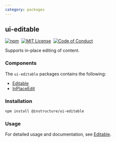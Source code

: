 ```yaml
---
category: packages
---
```


## ui-editable

[![npm][npm]][npm-url]&nbsp;
[![MIT License][license-badge]][license]&nbsp;
[![Code of Conduct][coc-badge]][coc]

Supports in-place editing of content.

### Components

The `ui-editable` packages contains the following:

- [Editable](#Editable)
- [InPlaceEdit](#InPlaceEdit)

### Installation

```sh
npm install @instructure/ui-editable
```

### Usage

For detailed usage and documentation, see [Editable](#Editable).

[npm]: https://img.shields.io/npm/v/@instructure/ui-editable.svg
[npm-url]: https://npmjs.com/package/@instructure/ui-editable
[license-badge]: https://img.shields.io/npm/l/instructure-ui.svg?style=flat-square
[license]: https://github.com/instructure/instructure-ui/blob/master/LICENSE
[coc-badge]: https://img.shields.io/badge/code%20of-conduct-ff69b4.svg?style=flat-square
[coc]: https://github.com/instructure/instructure-ui/blob/master/CODE_OF_CONDUCT.md
